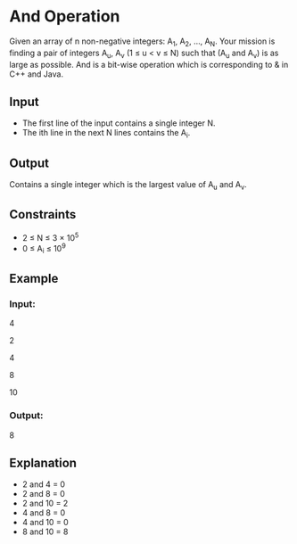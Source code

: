 # And Operation

Given an array of n non-negative integers: A<sub>1</sub>, A<sub>2</sub>, …, A<sub>N</sub>. 
Your mission is finding a pair of integers A<sub>u</sub>, A<sub>v</sub> (1 ≤ u < v ≤ N) such that (A<sub>u</sub> and A<sub>v</sub>) is as large as possible. 
And is a bit-wise operation which is corresponding to & in C++ and Java.

## Input

- The first line of the input contains a single integer N. 
- The ith line in the next N lines contains the A<sub>i</sub>.

## Output

Contains a single integer which is the largest value of A<sub>u</sub> and A<sub>v</sub>.

## Constraints

- 2 ≤ N ≤ 3 × 10<sup>5</sup>
- 0 ≤ A<sub>i</sub> ≤ 10<sup>9</sup>

## Example

### Input:

4

2

4

8

10

### Output:

8

## Explanation

- 2 and 4 = 0
- 2 and 8 = 0
- 2 and 10 = 2
- 4 and 8 = 0
- 4 and 10 = 0
- 8 and 10 = 8
